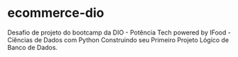 # ecommerce-dio
Desafio de projeto do bootcamp da DIO - Potência Tech powered by IFood - Ciências de Dados com Python  Construindo seu Primeiro Projeto Lógico de Banco de Dados.
